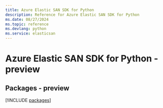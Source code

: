 ```yaml
---
title: Azure Elastic SAN SDK for Python
description: Reference for Azure Elastic SAN SDK for Python
ms.date: 08/27/2024
ms.topic: reference
ms.devlang: python
ms.service: elasticsan
---
```

# Azure Elastic SAN SDK for Python - preview
## Packages - preview
[!INCLUDE [packages](elastic-san-index.md)]